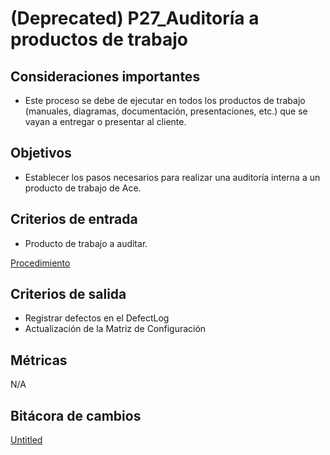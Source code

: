 # (Deprecated) P27_Auditoría a productos de trabajo

## Consideraciones importantes

- Este proceso se debe de ejecutar en todos los productos de trabajo (manuales, diagramas, documentación, presentaciones, etc.) que se vayan a entregar o presentar al cliente.

## Objetivos

- Establecer los pasos necesarios para realizar una auditoría interna a un producto de trabajo de Ace.

## Criterios de entrada

- Producto de trabajo a auditar.

[Procedimiento]((Deprecated)%20P27_Auditori%CC%81a%20a%20productos%20de%20trabajo%2094bd691001a747e89c2b23610a67f540/Procedimiento%2024a1e5ce5efd471ea6e2e833ae6c4ad5.csv)

## Criterios de salida

- Registrar defectos en el DefectLog
- Actualización de la Matriz de Configuración

## Métricas

N/A

## Bitácora de cambios

[Untitled]((Deprecated)%20P27_Auditori%CC%81a%20a%20productos%20de%20trabajo%2094bd691001a747e89c2b23610a67f540/Untitled%20Database%20012254f56424431da5e6046b495fb529.csv)